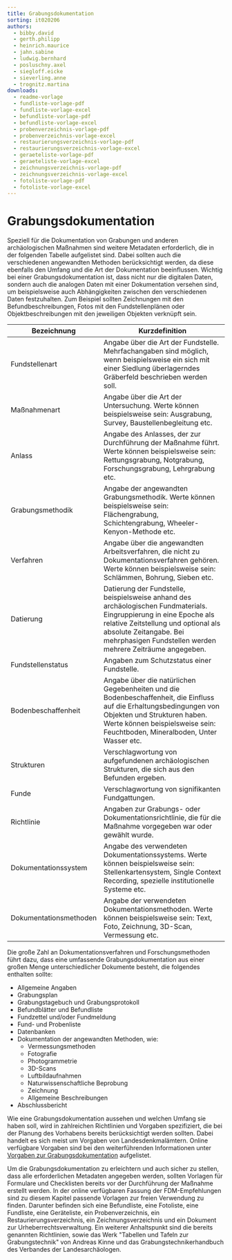 ```yaml
---
title: Grabungsdokumentation
sorting: it020206
authors:
  - bibby.david
  - gerth.philipp
  - heinrich.maurice
  - jahn.sabine
  - ludwig.bernhard
  - posluschny.axel
  - siegloff.eicke
  - sieverling.anne
  - trognitz.martina
downloads:
  - readme-vorlage
  - fundliste-vorlage-pdf
  - fundliste-vorlage-excel
  - befundliste-vorlage-pdf
  - befundliste-vorlage-excel
  - probenverzeichnis-vorlage-pdf
  - probenverzeichnis-vorlage-excel
  - restaurierungsverzeichnis-vorlage-pdf
  - restaurierungsverzeichnis-vorlage-excel
  - geraeteliste-vorlage-pdf
  - geraeteliste-vorlage-excel
  - zeichnungsverzeichnis-vorlage-pdf
  - zeichnungsverzeichnis-vorlage-excel
  - fotoliste-vorlage-pdf
  - fotoliste-vorlage-excel
---
```


# Grabungsdokumentation

Speziell für die Dokumentation von Grabungen und anderen archäologischen Maßnahmen sind weitere Metadaten erforderlich, die in der folgenden Tabelle aufgelistet sind. Dabei sollten auch die verschiedenen angewandten Methoden berücksichtigt werden, da diese ebenfalls den Umfang und die Art der Dokumentation beeinflussen. Wichtig bei einer Grabungsdokumentation ist, dass nicht nur die digitalen Daten, sondern auch die analogen Daten mit einer Dokumentation versehen sind, um beispielsweise auch Abhängigkeiten zwischen den verschiedenen Daten festzuhalten. Zum Beispiel sollten Zeichnungen mit den Befundbeschreibungen, Fotos mit den Fundstellenplänen oder Objektbeschreibungen mit den jeweiligen Objekten verknüpft sein.

| Bezeichnung | Kurzdefinition |
|---|---|
| Fundstellenart | Angabe über die Art der Fundstelle. Mehrfachangaben sind möglich, wenn beispielsweise ein sich mit einer Siedlung überlagerndes Gräberfeld beschrieben werden soll. |
| Maßnahmenart | Angabe über die Art der Untersuchung. Werte können beispielsweise sein: Ausgrabung, Survey, Baustellenbegleitung etc. |
| Anlass | Angabe des Anlasses, der zur Durchführung der Maßnahme führt. Werte können beispielsweise sein: Rettungsgrabung, Notgrabung, Forschungsgrabung, Lehrgrabung etc. |
| Grabungsmethodik | Angabe der angewandten Grabungsmethodik. Werte können beispielsweise sein: Flächengrabung, Schichtengrabung, Wheeler-Kenyon-Methode etc. |
| Verfahren | Angabe über die angewandten Arbeitsverfahren, die nicht zu Dokumentationsverfahren gehören. Werte können beispielsweise sein: Schlämmen, Bohrung, Sieben etc. |
| Datierung | Datierung der Fundstelle, beispielsweise anhand des archäologischen Fundmaterials. Eingruppierung in eine Epoche als relative Zeitstellung und optional als absolute Zeitangabe. Bei mehrphasigen Fundstellen werden mehrere Zeiträume angegeben. |
| Fundstellenstatus | Angaben zum Schutzstatus einer Fundstelle. |
| Bodenbeschaffenheit | Angabe über die natürlichen Gegebenheiten und die Bodenbeschaffenheit, die Einfluss auf die Erhaltungsbedingungen von Objekten und Strukturen haben. Werte können beispielsweise sein: Feuchtboden, Mineralboden, Unter Wasser etc. |
| Strukturen | Verschlagwortung von aufgefundenen archäologischen Strukturen, die sich aus den Befunden ergeben. |
| Funde | Verschlagwortung von signifikanten Fundgattungen. |
| Richtlinie | Angaben zur Grabungs- oder Dokumentationsrichtlinie, die für die Maßnahme vorgegeben war oder gewählt wurde. |
| Dokumentationssystem | Angabe des verwendeten Dokumentationssystems. Werte können beispielsweise sein: Stellenkartensystem, Single Context Recording, spezielle institutionelle Systeme etc. |
| Dokumentationsmethoden | Angabe der verwendeten Dokumentationsmethoden. Werte können beispielsweise sein: Text, Foto, Zeichnung, 3D-Scan, Vermessung etc. |


Die große Zahl an Dokumentationsverfahren und Forschungsmethoden führt dazu, dass eine umfassende Grabungsdokumentation aus einer großen Menge unterschiedlicher Dokumente besteht, die folgendes enthalten sollte:

- Allgemeine Angaben
- Grabungsplan
- Grabungstagebuch und Grabungsprotokoll
- Befundblätter und Befundliste
- Fundzettel und/oder Fundmeldung
- Fund- und Probenliste
- Datenbanken
- Dokumentation der angewandten Methoden, wie:
  - Vermessungsmethoden
  - Fotografie
  - Photogrammetrie
  - 3D-Scans
  - Luftbildaufnahmen
  - Naturwissenschaftliche Beprobung
  - Zeichnung
  - Allgemeine Beschreibungen
- Abschlussbericht

Wie eine Grabungsdokumentation aussehen und welchen Umfang sie haben soll, wird in zahlreichen Richtlinien und Vorgaben spezifiziert, die bei der Planung des Vorhabens bereits berücksichtigt werden sollten. Dabei handelt es sich meist um Vorgaben von Landesdenkmalämtern. Online verfügbare Vorgaben sind bei den weiterführenden Informationen unter [Vorgaben zur Grabungsdokumentation](https://ianus-fdz.de/it-empfehlungen/projektphasen/dokumentation/weiterfuehrende-informationen) aufgelistet.

Um die Grabungsdokumentation zu erleichtern und auch sicher zu stellen, dass alle erforderlichen Metadaten angegeben werden, sollten Vorlagen für Formulare und Checklisten bereits vor der Durchführung der Maßnahme erstellt werden. In der online verfügbaren Fassung der FDM-Empfehlungen sind zu diesem Kapitel passende Vorlagen zur freien Verwendung zu finden. Darunter befinden sich eine Befundliste, eine Fotoliste, eine Fundliste, eine Geräteliste, ein Probenverzeichnis, ein Restaurierungsverzeichnis, ein Zeichnungsverzeichnis und ein Dokument zur Urheberrechtsverwaltung. Ein weiterer Anhaltspunkt sind die bereits genannten Richtlinien, sowie das Werk "Tabellen und Tafeln zur Grabungstechnik" von Andreas Kinne und das Grabungstechnikerhandbuch des Verbandes der Landesarchäologen.
